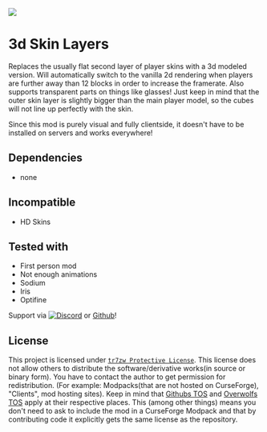 ![](https://tr7zw.dev/curse/3dskin-banner.jpg)

# 3d Skin Layers

Replaces the usually flat second layer of player skins with a 3d modeled version. Will automatically switch to the vanilla 2d rendering when players are further away than 12 blocks in order to increase the framerate. Also supports transparent parts on things like glasses! Just keep in mind that the outer skin layer is slightly bigger than the main player model, so the cubes will not line up perfectly with the skin.

Since this mod is purely visual and fully clientside, it doesn't have to be installed on servers and works everywhere!

## Dependencies

- none

## Incompatible

- HD Skins

## Tested with

- First person mod
- Not enough animations
- Sodium
- Iris
- Optifine

Support via [![Discord](https://tr7zw.dev/curse/Discord.png)](https://discord.gg/2wKH8yeThf) or [Github](https://github.com/tr7zw/3d-skin-layers)!

## License

This project is licensed under [``tr7zw Protective License``](LICENSE).
This license does not allow others to distribute the software/derivative works(in source or binary form).
You have to contact the author to get permission for redistribution. (For example: Modpacks(that are not hosted on CurseForge), "Clients", mod hosting sites).
Keep in mind that [Githubs TOS](https://docs.github.com/en/github/site-policy/github-terms-of-service#d-user-generated-content) and [Overwolfs TOS](https://www.overwolf.com/legal/terms/) apply at their respective places. This (among other things) means you don't need to ask to include the mod in a CurseForge Modpack and that by contributing code it explicitly gets the same license as the repository.
